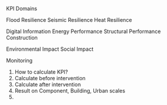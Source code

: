 KPI Domains

Flood Resilience
Seismic Resilience
Heat Resilience

Digital Information
Energy Performance
Structural Performance
Construction

Environmental Impact
Social Impact

Monitoring

1. How to calculate KPI?
2. Calculate before intervention
3. Calculate after intervention
4. Result on Component, Building, Urban scales
5. 